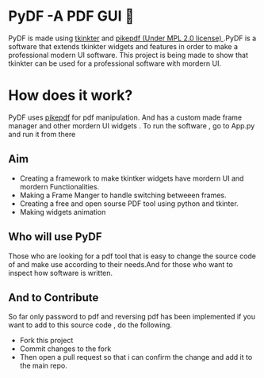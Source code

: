 # PyDF -A PDF GUI :bookmark_tabs: 
PyDF is made using [tkinkter](https://github.com/python/cpython/tree/main/Lib/tkinter)  and [pikepdf (Under MPL 2.0 license) ](https://github.com/pikepdf/pikepdf).PyDF is a software that extends tkinkter widgets and features in order to make  a professional modern UI software. This project is being made to show that tkinkter can be used for a professional software with mordern UI.
# How does it work?
PyDF uses [pikepdf](https://github.com/pikepdf/pikepdf) for pdf manipulation. And has a custom made frame manager and other mordern UI widgets .
To run the software , go to App.py and run it from there

## Aim
- Creating a framework to make tkintker widgets have mordern UI and mordern Functionalities.
- Making a Frame Manger to handle switching betweeen frames.
- Creating a free and open sourse PDF tool using python and tkinter.
- Making widgets animation 
## Who will use PyDF
Those who are looking for a pdf tool that is easy to change the source code of and make use according to their needs.And for those who want to inspect how software is written.
## And to Contribute
So far only password to pdf and reversing pdf has been implemented 
if you want to add to this source code , do the following.
- Fork this project 
- Commit changes to the fork 
- Then open a pull request so that i can confirm the change and add it to the main repo.
